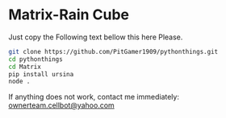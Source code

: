 # Matrix-Rain Cube

Just copy the Following text bellow this here Please.
```bash
git clone https://github.com/PitGamer1909/pythonthings.git
cd pythonthings
cd Matrix
pip install ursina
node .
```

If anything does not work, contact me immediately: ownerteam.cellbot@yahoo.com

